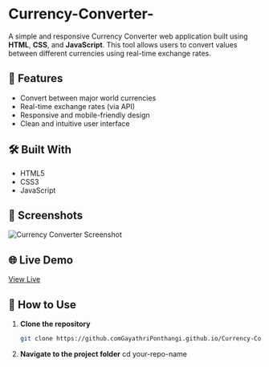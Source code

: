 # Currency-Converter-

A simple and responsive Currency Converter web application built using **HTML**, **CSS**, and **JavaScript**. This tool allows users to convert values between different currencies using real-time exchange rates.

## 🚀 Features

- Convert between major world currencies
- Real-time exchange rates (via API)
- Responsive and mobile-friendly design
- Clean and intuitive user interface

## 🛠️ Built With

- HTML5
- CSS3
- JavaScript 

## 📸 Screenshots

![Currency Converter Screenshot](currency-converter.png) 

## 🌐 Live Demo

[View Live](https://GayathriPonthangi.github.io/Currency-Converter-/) 

## 📂 How to Use

1. **Clone the repository**
   ```bash
   git clone https://github.comGayathriPonthangi.github.io/Currency-Converter-.git
2. **Navigate to the project folder**
     cd your-repo-name

